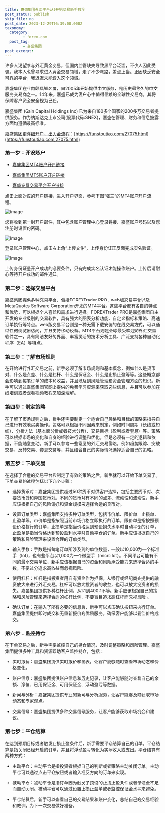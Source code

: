 ```yaml
---
title: 嘉盛集团外汇平台从0开始交易新手教程
post_status: publish
skip_file: no
post_date: 2023-12-29T06:39:00.000Z
taxonomy:
  category:
        - forex-com
  post_tag:
        - 嘉盛集团
post_excerpt: 
---
```

许多人渴望参与外汇黄金交易，但国内监管缺失导致黑平台泛滥，不少人因此受骗。我本人也曾寻求进入黄金交易领域，走了不少弯路，差点上当。正因缺乏安全可靠的平台，我迟迟未能踏入这个领域。

嘉盛集团在业内颇具知名度，自2005年开始提供中文服务，是历史最悠久的中文服务交易商之一。14年来，嘉盛已成为客户心中值得信赖的全球性交易商，其将保障客户资金安全视为己任。

嘉盛集团 (Gain Capital Holdings Inc) 已为来自180多个国家的200多万交易者提供服务。作为纳斯达克上市公司(股票代码:SNEX)，嘉盛在管理、财务和信息披露方面均遵循最高标准。

[嘉盛集团更详细开户，出入金流程](https://funstoutiao.com/27075.html)：[https://funstoutiao.com/27075.html](https://funstoutiao.com/27075.html)

### 第一步：开设账户

* [嘉盛集团MT4账户开户链接](https://s.ssgg.net/jsmt4)

* [嘉盛集团MT5账户开户链接](https://s.ssgg.net/jsmt5)

* [嘉盛专属交易平台开户链接](https://s.ssgg.net/js)

点击上面对应的开户链接，进入开户界面，参考下图“张三”的MT4账户开户流程。

![Image](https://prod-files-secure.s3.us-west-2.amazonaws.com/39ed1227-6d7d-4570-be36-9ccd4a2c4241/7a167aea-686b-400d-af59-4e18eb607a40/640.png?X-Amz-Algorithm=AWS4-HMAC-SHA256&X-Amz-Content-Sha256=UNSIGNED-PAYLOAD&X-Amz-Credential=ASIAZI2LB466XGXAICJQ%2F20250228%2Fus-west-2%2Fs3%2Faws4_request&X-Amz-Date=20250228T161309Z&X-Amz-Expires=3600&X-Amz-Security-Token=IQoJb3JpZ2luX2VjEFgaCXVzLXdlc3QtMiJHMEUCIAP%2BjdkoqlOfCTv2YlXPAJelHdJY%2BAcRvGjI7iC8Im7lAiEAx5DsiuT9Oy793R4vxcqG4PKkibswQeOxeZPnYCBbS3cqiAQIkf%2F%2F%2F%2F%2F%2F%2F%2F%2F%2FARAAGgw2Mzc0MjMxODM4MDUiDIQvTCkTKNR6d1449CrcA29t9rNJqyvIu1rZeDVSjCcGLnknbZvptW7Ziakos5mxmDId3rpt7ZRgCHh0kVozozH77AShCuVoXQjZcyTKZHk0S4qleoFUaPstSBZYFNRcuuKLaZGSHSSBZrTNA8bbX7PY%2Bba5ZGGkRC0rIhbUQCwXKJ0r8slSerqyjM%2FG57md2YUZjeEFOHtQHQ7FqGojMJ2mueoPv5JjfGSIQwfzUM9vZCFCLUAtiD2wsWhEDM5Cmtd29sNGmpz7nHt116OkjqInmKJWQJFFIsfzvEgTPIP41Ns03CD9ufu1XKsHC3t7G7AyoGvLt7Owv9kjxOonQZLWH7ToFzQnB1Q8jveSWavF2l9udvuHXZIwTezy0QgpIgr2C5h6s1rSj68RowcnpQ1lAAM9vpgCVtFJXfWJjavstAdBMffnp%2BVXM93W%2BHLSKqURXc5Kwexr%2FdgbKkxyt592XGZVtflYKfpzK3C0Z8zH2jACs6nzebu0G%2FI8II8y9QA8RbnxQowwVLM%2Fvy8J%2FoGcao1gcunit46txdcguH%2F4aP0LNh2ef9Rd8TjQ7Sv9Hfcp9A7Pc7c40fhFednsr5kACAVfn3vNwlfQQglSEga77%2FWIeAwPIV%2BRH6F7RS1bP9WAEF%2FuR6BFbDXvMKWth74GOqUBca4XOGV%2FSN7oX9z6Rsy0fA3Q4JbWAMvu3xXyJjcoFLZAWwdZfkiExdnijSrEfrfDLtmqJBAiNP0UU0skcKh5ZLXkVSpZ4pwp0VsdYoTIH9CIl91%2B%2FoK1rJXSZMwRz0pc0mzv5j5Vb%2F8zOYZ1SYIcITASvr02IUIiIYf57LeUJ%2Bg9geQHnECcq4wYkl9AAd%2FJelg3E8%2BZLPNjTaV%2FL6pMcFbLzVpU&X-Amz-Signature=32c264fb3a9bf736b6737f731a4bbe7643bfb97be90e0e56cdb9a12d51119315&X-Amz-SignedHeaders=host&x-id=GetObject)

您将收到第一封开户邮件，其中包含账户管理中心登录链接、嘉盛账户号码以及您注册时设置的密码。

![Image](https://prod-files-secure.s3.us-west-2.amazonaws.com/39ed1227-6d7d-4570-be36-9ccd4a2c4241/eaa1c6b3-2877-4284-a0e1-530e222c27fb/image.png?X-Amz-Algorithm=AWS4-HMAC-SHA256&X-Amz-Content-Sha256=UNSIGNED-PAYLOAD&X-Amz-Credential=ASIAZI2LB466XGXAICJQ%2F20250228%2Fus-west-2%2Fs3%2Faws4_request&X-Amz-Date=20250228T161309Z&X-Amz-Expires=3600&X-Amz-Security-Token=IQoJb3JpZ2luX2VjEFgaCXVzLXdlc3QtMiJHMEUCIAP%2BjdkoqlOfCTv2YlXPAJelHdJY%2BAcRvGjI7iC8Im7lAiEAx5DsiuT9Oy793R4vxcqG4PKkibswQeOxeZPnYCBbS3cqiAQIkf%2F%2F%2F%2F%2F%2F%2F%2F%2F%2FARAAGgw2Mzc0MjMxODM4MDUiDIQvTCkTKNR6d1449CrcA29t9rNJqyvIu1rZeDVSjCcGLnknbZvptW7Ziakos5mxmDId3rpt7ZRgCHh0kVozozH77AShCuVoXQjZcyTKZHk0S4qleoFUaPstSBZYFNRcuuKLaZGSHSSBZrTNA8bbX7PY%2Bba5ZGGkRC0rIhbUQCwXKJ0r8slSerqyjM%2FG57md2YUZjeEFOHtQHQ7FqGojMJ2mueoPv5JjfGSIQwfzUM9vZCFCLUAtiD2wsWhEDM5Cmtd29sNGmpz7nHt116OkjqInmKJWQJFFIsfzvEgTPIP41Ns03CD9ufu1XKsHC3t7G7AyoGvLt7Owv9kjxOonQZLWH7ToFzQnB1Q8jveSWavF2l9udvuHXZIwTezy0QgpIgr2C5h6s1rSj68RowcnpQ1lAAM9vpgCVtFJXfWJjavstAdBMffnp%2BVXM93W%2BHLSKqURXc5Kwexr%2FdgbKkxyt592XGZVtflYKfpzK3C0Z8zH2jACs6nzebu0G%2FI8II8y9QA8RbnxQowwVLM%2Fvy8J%2FoGcao1gcunit46txdcguH%2F4aP0LNh2ef9Rd8TjQ7Sv9Hfcp9A7Pc7c40fhFednsr5kACAVfn3vNwlfQQglSEga77%2FWIeAwPIV%2BRH6F7RS1bP9WAEF%2FuR6BFbDXvMKWth74GOqUBca4XOGV%2FSN7oX9z6Rsy0fA3Q4JbWAMvu3xXyJjcoFLZAWwdZfkiExdnijSrEfrfDLtmqJBAiNP0UU0skcKh5ZLXkVSpZ4pwp0VsdYoTIH9CIl91%2B%2FoK1rJXSZMwRz0pc0mzv5j5Vb%2F8zOYZ1SYIcITASvr02IUIiIYf57LeUJ%2Bg9geQHnECcq4wYkl9AAd%2FJelg3E8%2BZLPNjTaV%2FL6pMcFbLzVpU&X-Amz-Signature=fb660431cdf4a14ecceee140304a0d2f6659817e6b94cd5e8b8a2f90532f3572&X-Amz-SignedHeaders=host&x-id=GetObject)

登录账户管理中心，点击右上角“上传文件”，上传身份证正反面完成实名验证。

![Image](https://prod-files-secure.s3.us-west-2.amazonaws.com/39ed1227-6d7d-4570-be36-9ccd4a2c4241/54090639-09fc-46b4-a135-e0289f707147/image.png?X-Amz-Algorithm=AWS4-HMAC-SHA256&X-Amz-Content-Sha256=UNSIGNED-PAYLOAD&X-Amz-Credential=ASIAZI2LB466XGXAICJQ%2F20250228%2Fus-west-2%2Fs3%2Faws4_request&X-Amz-Date=20250228T161309Z&X-Amz-Expires=3600&X-Amz-Security-Token=IQoJb3JpZ2luX2VjEFgaCXVzLXdlc3QtMiJHMEUCIAP%2BjdkoqlOfCTv2YlXPAJelHdJY%2BAcRvGjI7iC8Im7lAiEAx5DsiuT9Oy793R4vxcqG4PKkibswQeOxeZPnYCBbS3cqiAQIkf%2F%2F%2F%2F%2F%2F%2F%2F%2F%2FARAAGgw2Mzc0MjMxODM4MDUiDIQvTCkTKNR6d1449CrcA29t9rNJqyvIu1rZeDVSjCcGLnknbZvptW7Ziakos5mxmDId3rpt7ZRgCHh0kVozozH77AShCuVoXQjZcyTKZHk0S4qleoFUaPstSBZYFNRcuuKLaZGSHSSBZrTNA8bbX7PY%2Bba5ZGGkRC0rIhbUQCwXKJ0r8slSerqyjM%2FG57md2YUZjeEFOHtQHQ7FqGojMJ2mueoPv5JjfGSIQwfzUM9vZCFCLUAtiD2wsWhEDM5Cmtd29sNGmpz7nHt116OkjqInmKJWQJFFIsfzvEgTPIP41Ns03CD9ufu1XKsHC3t7G7AyoGvLt7Owv9kjxOonQZLWH7ToFzQnB1Q8jveSWavF2l9udvuHXZIwTezy0QgpIgr2C5h6s1rSj68RowcnpQ1lAAM9vpgCVtFJXfWJjavstAdBMffnp%2BVXM93W%2BHLSKqURXc5Kwexr%2FdgbKkxyt592XGZVtflYKfpzK3C0Z8zH2jACs6nzebu0G%2FI8II8y9QA8RbnxQowwVLM%2Fvy8J%2FoGcao1gcunit46txdcguH%2F4aP0LNh2ef9Rd8TjQ7Sv9Hfcp9A7Pc7c40fhFednsr5kACAVfn3vNwlfQQglSEga77%2FWIeAwPIV%2BRH6F7RS1bP9WAEF%2FuR6BFbDXvMKWth74GOqUBca4XOGV%2FSN7oX9z6Rsy0fA3Q4JbWAMvu3xXyJjcoFLZAWwdZfkiExdnijSrEfrfDLtmqJBAiNP0UU0skcKh5ZLXkVSpZ4pwp0VsdYoTIH9CIl91%2B%2FoK1rJXSZMwRz0pc0mzv5j5Vb%2F8zOYZ1SYIcITASvr02IUIiIYf57LeUJ%2Bg9geQHnECcq4wYkl9AAd%2FJelg3E8%2BZLPNjTaV%2FL6pMcFbLzVpU&X-Amz-Signature=d8dcd5eb7165285c2bcf125289fcdee7f055e62aaf9cf2016fac7780e032de3b&X-Amz-SignedHeaders=host&x-id=GetObject)

上传身份证是开户成功的必要条件，只有完成实名认证才能操作账户。上传后请耐心等待开户成功的邮件通知。

### 第二步：选择交易平台

嘉盛集团提供多种交易平台，包括FOREXTrader PRO、web版交易平台以及MetaQuotes Software Corporation开发的MT4平台。这些平台都有各自的特点和优势，可以根据个人喜好和需求进行选择。FOREXTrader PRO是嘉盛集团自主开发的专业级别的交易软件，具有强大的图表分析功能、自定义指标和策略、高速订单执行等特点。web版交易平台则是一种无需下载安装的在线交易方式，可以通过任何浏览器访问，并且支持移动设备。MT4平台则是全球最受欢迎的外汇交易软件之一，具有简洁友好的界面、丰富灵活的技术分析工具、广泛支持各种自动化程序（EA）等特点。

### 第三步：了解市场规则

在开始进行外汇交易之前，新手必须了解市场规则和基本概念，例如什么是货币对、什么是点差、什么是杠杆、什么是保证金、什么是止损止盈等等。这些概念都会影响到每笔订单的成本和收益，并且涉及到风险管理和资金管理方面的知识。新手可以通过嘉盛集团官网上提供的免费学习资源来获取这些信息，并且可以参加在线培训或者观看视频教程来加深理解。

### 第四步：制定策略

在了解了市场规则之后，新手还需要制定一个适合自己风格和目标的策略来指导自己进行有效地买卖操作。策略可以根据不同因素来制定，例如时间周期（长线或短线）、分析方法（基本面分析或者技术分析）、交易目标（盈利或者套息）等。策略可以根据市场的变化和自身的经验进行调整和优化，但是必须有一定的逻辑和依据，不能随意变动。新手可以参考一些常见的外汇交易策略，例如趋势跟踪、突破交易、反转交易、套息交易等，并且结合自己的实际情况选择适合自己的策略。

### 第五步：下单交易

在选择了合适的交易平台和制定了有效的策略之后，新手就可以开始下单交易了。下单交易的过程包括以下几个步骤：

* 选择货币对：嘉盛集团提供超过50种货币对供客户选择，包括主要货币对、次要货币对和异国货币对。不同的货币对有不同的点差、流动性和波动性，新手应该根据自己的风险偏好和资金规模来选择合适的货币对。

* 设置订单类型：嘉盛集团支持多种订单类型，包括市价单、限价单、止损单、止盈单等。市价单是指按照当前市场价格立即执行的订单，限价单是指按照预设价格执行的订单，止损单是指当价格达到预设损失水平时自动平仓的订单，止盈单是指当价格达到预设盈利水平时自动平仓的订单。新手应该根据自己的策略和风险管理来设置合理的订单类型。

* 输入手数：手数是指每笔订单所涉及到的单位数量，一般以10,000为一个标准手（lot），也有些平台以1,000为一个微型手（micro lot）。不同平台可能有不同的最小交易单位，新手应该根据自己的资金和风险承受能力来选择合适的手数，不要过分追求高收益而忽视风险。

* 使用杠杆：杠杆是指投资者用自有资金作为担保，从银行或经纪商处提供的融资放大来进行外汇交易。杠杆可以放大投资者的收益，也可以放大投资者的损失。嘉盛集团提供多种杠杆比例，从1:1到400:1不等。新手应该根据自己的策略和风险管理来选择合适的杠杆比例，不要盲目追求高杠杆而忽视风险 。

* 确认订单：在输入了所有必要的信息后，新手可以点击确认按钮来执行订单。嘉盛集团提供即时成交和无重新报价的优质服务，确保客户能够以最佳价格成交。

### 第六步：监控持仓

在下单交易之后，新手需要监控自己的持仓情况，及时调整策略和风险管理。嘉盛集团提供多种工具和资源帮助客户监控持仓，包括：

* 实时报价：嘉盛集团提供实时报价和图表，让客户能够随时查看市场动态和价格变化。

* 账户信息：嘉盛集团提供账户信息和历史记录，让客户能够随时查看自己的余额、净值、已用保证金、可用保证金、浮动盈亏等数据。

* 新闻与分析：嘉盛集团提供专业的新闻与分析服务，让客户能够及时获取市场动态和专家观点。

* 交易信号：嘉盛集团提供多种交易信号服务，让客户能够获取市场机会和建议。

### 第七步：平仓结算

在达到预期目标或者触发止损止盈条件后，新手需要平仓结算自己的订单。平仓结算是指关闭已经开启的订单，并且将浮动盈亏转化为实际收入或支出。平仓结算有两种方式：

* 主动平仓：主动平仓是指投资者根据自己的判断或者策略主动关闭订单。主动平仓可以通过点击平仓按钮或者输入相反方向的订单来实现。

* 被动平仓：被动平仓是指订单因为触发了预设的止损止盈条件或者保证金不足而自动关闭。被动平仓可以通过设置止损止盈单或者监控保证金水平来避免。

* 平仓结算后，新手可以查看自己的交易结果和账户变化，总结自己的交易经验和教训，为下一次交易做好准备。